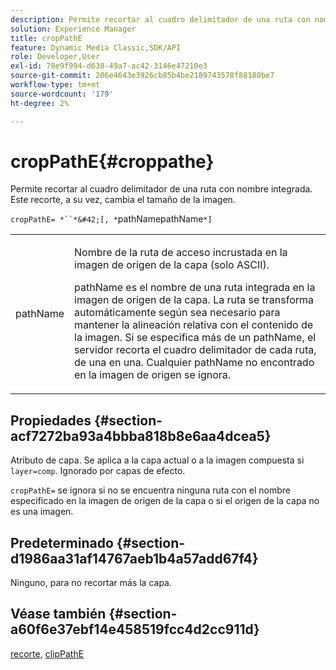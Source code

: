 ```yaml
---
description: Permite recortar al cuadro delimitador de una ruta con nombre integrada. Este recorte, a su vez, cambia el tamaño de la imagen.
solution: Experience Manager
title: cropPathE
feature: Dynamic Media Classic,SDK/API
role: Developer,User
exl-id: 78e9f994-d638-49a7-ac42-3146e47210e3
source-git-commit: 206e4643e3926cb85b4be2189743578f88180be7
workflow-type: tm+mt
source-wordcount: '179'
ht-degree: 2%

---
```


# cropPathE{#croppathe}

Permite recortar al cuadro delimitador de una ruta con nombre integrada. Este recorte, a su vez, cambia el tamaño de la imagen.

`cropPathE= *``*&#42;[, *`pathNamepathName`*]`

<table id="table_598304852E844456AB3AC9FF1F178B71"> 
 <tbody> 
  <tr> 
   <td colname="col1"> <p><span class="codeph"><span class="varname"> pathName</span></span> </p> </td> 
   <td colname="col2"> <p>Nombre de la ruta de acceso incrustada en la imagen de origen de la capa (solo ASCII). </p> <p> <span class="codeph"><span class="varname"> </span></span> pathName es el nombre de una ruta integrada en la imagen de origen de la capa. La ruta se transforma automáticamente según sea necesario para mantener la alineación relativa con el contenido de la imagen. Si se especifica más de un <span class="codeph"><span class="varname"> pathName</span></span>, el servidor recorta el cuadro delimitador de cada ruta, de una en una. Cualquier <span class="codeph"><span class="varname"> pathName</span></span> no encontrado en la imagen de origen se ignora. </p> </td> 
  </tr> 
 </tbody> 
</table>

## Propiedades {#section-acf7272ba93a4bbba818b8e6aa4dcea5}

Atributo de capa. Se aplica a la capa actual o a la imagen compuesta si `layer=comp`. Ignorado por capas de efecto.

`cropPathE=` se ignora si no se encuentra ninguna ruta con el nombre especificado en la imagen de origen de la capa o si el origen de la capa no es una imagen.

## Predeterminado {#section-d1986aa31af14767aeb1b4a57add67f4}

Ninguno, para no recortar más la capa.

## Véase también {#section-a60f6e37ebf14e458519fcc4d2cc911d}

[recorte](../../../../../is-api/http-ref/image-serving-api-ref/c-http-protocol-reference/c-command-reference/r-crop.md#reference-6fd0f6399966446ab4425ce050572eab),  [clipPathE](../../../../../is-api/http-ref/image-serving-api-ref/c-http-protocol-reference/c-command-reference/r-clippath.md#reference-8139b1b52dc54749b51b109521ddf83d)
